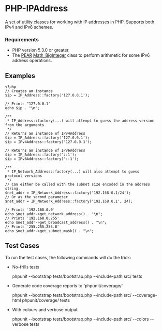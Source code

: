 # PHP-IPAddress

A set of utility classes for working with IP addresses in PHP.
Supports both IPv4 and IPv6 schemes.

### Requirements

*	PHP version 5.3.0 or greater.
*	The [PEAR](http://pear.php.net/) [Math_BigInteger](http://pear.php.net/package/Math_BigInteger/) class to perform arithmetic for some IPv6 address operations.

## Examples

	<?php
	// Creates an instance
	$ip = IP_Address::factory('127.0.0.1');
	
	// Prints "127.0.0.1"
	echo $ip . "\n";
	
	/**
	 * IP_Address::factory(...) will attempt to guess the address version from the arguments 
	 */
	// Returns an instance of IPv4Address
	$ip = IP_Address::factory('127.0.0.1');
	$ip = IPv4Address::factory('127.0.0.1');
	
	// Returns an instance of IPv6Address
	$ip = IP_Address::factory('::1');
	$ip = IPv6Address::factory('::1');
	
	/**
	 * IP_Network_Address::factory(...) will also attempt to guess protocol versions
	 */
	// Can either be called with the subnet size encoded in the address string,
	$net_addr = IP_Network_Address::factory('192.168.0.1/24');
	// Or as the second parameter
	$net_addr = IP_Network_Address::factory('192.168.0.1', 24);
	
	// Prints '192.168.0.0'
	echo $net_addr->get_network_address() . "\n";
	// Prints '192.168.0.255'
	echo $net_addr->get_broadcast_address() . "\n";
	// Prints '255.255.255.0'
	echo $net_addr->get_subnet_mask() . "\n";
		
## Test Cases

To run the test cases, the following commands will do the trick:

*	No-frills tests
	
	phpunit --bootstrap tests/bootstrap.php --include-path src/ tests

*	Generate code coverage reports to 'phpunit/coverage/'

	phpunit --bootstrap tests/bootstrap.php --include-path src/ --coverage-html phpunit/coverage/ tests
	
*	With colours and verbose output

	phpunit --bootstrap tests/bootstrap.php --include-path src/ --colors --verbose tests